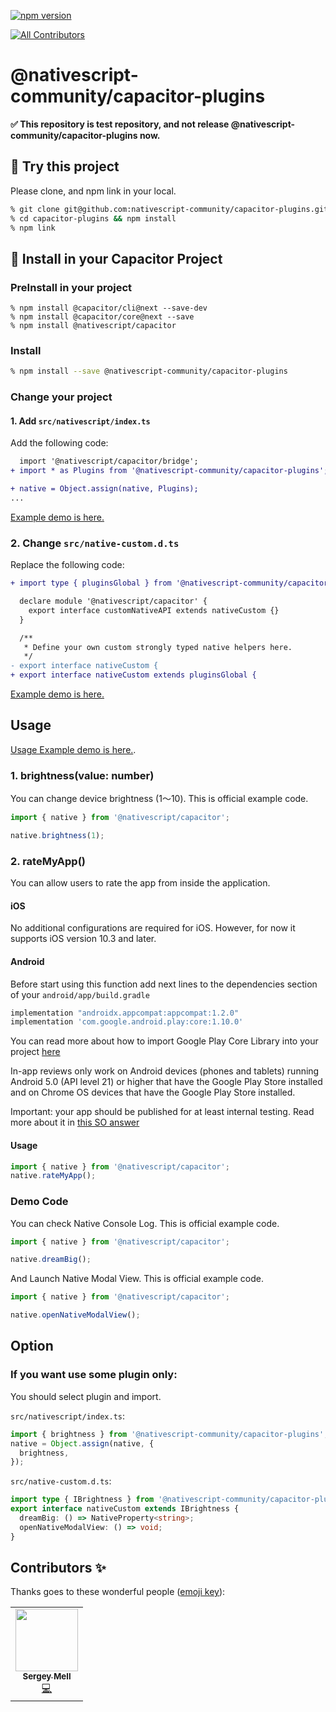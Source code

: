 [![npm version](https://badge.fury.io/js/%40nativescript-community%2Fcapacitor-plugins.svg)](https://badge.fury.io/js/%40nativescript-community%2Fcapacitor-plugins)
<!-- ALL-CONTRIBUTORS-BADGE:START - Do not remove or modify this section -->
[![All Contributors](https://img.shields.io/badge/all_contributors-1-orange.svg?style=flat-square)](#contributors-)
<!-- ALL-CONTRIBUTORS-BADGE:END -->

# @nativescript-community/capacitor-plugins

__✅ This repository is test repository, and not release @nativescript-community/capacitor-plugins now.__

## 👊 Try this project

Please clone, and npm link in your local.

```bash
% git clone git@github.com:nativescript-community/capacitor-plugins.git
% cd capacitor-plugins && npm install
% npm link
```

## 📱 Install in your Capacitor Project

### PreInstall in your project
```
% npm install @capacitor/cli@next --save-dev
% npm install @capacitor/core@next --save
% npm install @nativescript/capacitor
```

### Install

```bash
% npm install --save @nativescript-community/capacitor-plugins
```

### Change your project

#### 1. Add `src/nativescript/index.ts`

Add the following code:

```diff
  import '@nativescript/capacitor/bridge';
+ import * as Plugins from '@nativescript-community/capacitor-plugins';

+ native = Object.assign(native, Plugins);
...
```

[Example demo is here.](https://github.com/nativescript-community/capacitor-plugins/blob/main/demo/angular/src/nativescript/index.ts)

### 2. Change `src/native-custom.d.ts`

Replace the following code:

```diff
+ import type { pluginsGlobal } from '@nativescript-community/capacitor-plugins/src/interfaces';

  declare module '@nativescript/capacitor' {
    export interface customNativeAPI extends nativeCustom {}
  }

  /**
   * Define your own custom strongly typed native helpers here.
   */
- export interface nativeCustom {
+ export interface nativeCustom extends pluginsGlobal {
```

[Example demo is here.](https://github.com/nativescript-community/capacitor-plugins/blob/main/demo/angular/src/native-custom.d.ts)

## Usage
[Usage Example demo is here.](https://github.com/nativescript-community/capacitor-plugins/blob/main/demo/angular/src/app/tab1/tab1.page.ts).


### 1. brightness(value: number)
You can change device brightness (1〜10). This is official example code.

```ts
import { native } from '@nativescript/capacitor';

native.brightness(1);
```
### 2. rateMyApp()
You can allow users to rate the app from inside the application.

#### iOS
No additional configurations are required for iOS. 
However, for now it supports iOS version 10.3 and later.  

#### Android
Before start using this function add next lines to the dependencies 
section of your `android/app/build.gradle`

```gradle
implementation "androidx.appcompat:appcompat:1.2.0"
implementation 'com.google.android.play:core:1.10.0'
```
You can read more about how to import Google Play Core Library 
into your project [here](https://developer.android.com/guide/playcore?authuser=1#java-kotlin)

In-app reviews only work on Android devices (phones and tablets) running Android 5.0 (API level 21) 
or higher that have the Google Play Store installed and on Chrome OS devices that have the Google Play Store installed.

Important: your app should be published for at least internal testing. 
Read more about it in [this SO answer](https://stackoverflow.com/questions/63286540/play-core-in-app-review-api-not-showing-the-review-activity)

#### Usage
```ts
import { native } from '@nativescript/capacitor';
native.rateMyApp();
```

### Demo Code
You can check Native Console Log. This is official example code.
```ts
import { native } from '@nativescript/capacitor';

native.dreamBig();
```

And Launch Native Modal View. This is official example code.

```ts
import { native } from '@nativescript/capacitor';

native.openNativeModalView();
```

## Option

### If you want use some plugin only:
You should select plugin and import.

`src/nativescript/index.ts`:

```ts
import { brightness } from '@nativescript-community/capacitor-plugins';
native = Object.assign(native, {
  brightness,
});
```

`src/native-custom.d.ts`:

```ts
import type { IBrightness } from '@nativescript-community/capacitor-plugins/src/interfaces';
export interface nativeCustom extends IBrightness {
  dreamBig: () => NativeProperty<string>;
  openNativeModalView: () => void;
}
```

## Contributors ✨

Thanks goes to these wonderful people ([emoji key](https://allcontributors.org/docs/en/emoji-key)):
<!-- ALL-CONTRIBUTORS-LIST:START - Do not remove or modify this section -->
<!-- prettier-ignore-start -->
<!-- markdownlint-disable -->
<table>
  <tr>
    <td align="center"><a href="https://agilie.com"><img src="https://avatars.githubusercontent.com/u/12133261?v=4?s=100" width="100px;" alt=""/><br /><sub><b>Sergey Mell</b></sub></a><br /><a href="https://github.com/nativescript-community/capacitor-plugins/commits?author=SergeyMell" title="Code">💻</a></td>
  </tr>
</table>

<!-- markdownlint-restore -->
<!-- prettier-ignore-end -->

<!-- ALL-CONTRIBUTORS-LIST:END -->
